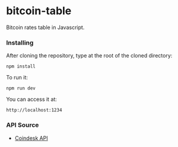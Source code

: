 # bitcoin-table
Bitcoin rates table in Javascript.

### Installing
After cloning the repository, type at the root of the cloned directory:
```
npm install
```
To run it:
```
npm run dev
```
You can access it at:
```
http://localhost:1234
```

### API Source
 * [Coindesk API](https://www.coindesk.com/api)

